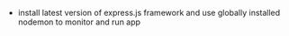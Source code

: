 - install latest version of express.js framework and use globally installed nodemon to monitor and run app
